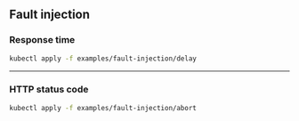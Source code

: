 ## Fault injection

### Response time

```sh
kubectl apply -f examples/fault-injection/delay
```

<hr>

### HTTP status code

```sh
kubectl apply -f examples/fault-injection/abort
```

